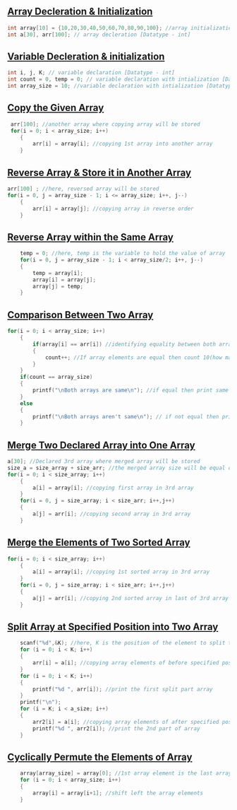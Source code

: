 ## [Array Decleration & Initialization](../lab4/4.c)
```c
int array[10] = {10,20,30,40,50,60,70,80,90,100}; //array initialization [Datatype - int]
int a[30], arr[100]; // array decleration [Datatype - int]

```
## [Variable Decleration & initialization](../lab4/3.c)
```c
int i, j, K; // variable declaration [Datatype - int]
int count = 0, temp = 0; // variable declaration with intialization [Datatype - int]
int array_size = 10; //variable declaration with intialization [Datatype - int]
```

## [Copy the Given Array](../lab4/1.c)
```c 
 arr[100]; //another array where copying array will be stored
 for(i = 0; i < array_size; i++)
    {
        arr[i] = array[i]; //copying 1st array into another array
    }
```

## [Reverse Array & Store it in Another Array](../lab4/2.c)
```c
arr[100] ; //here, reversed array will be stored
for(i = 0, j = array_size - 1; i <= array_size; i++, j--)
    {
        arr[i] = array[j]; //copying array in reverse order
    }
```

## [Reverse Array within the Same Array](../lab4/3.c)
```c
    temp = 0; //here, temp is the variable to hold the value of array
    for(i = 0, j = array_size - 1; i < array_size/2; i++, j--)
    {
        temp = array[i];
        array[i] = array[j];
        array[j] = temp;
    }
```

## [Comparison Between Two Array](../lab4/4.c)
```c
for(i = 0; i < array_size; i++)
    {
        if(array[i] == arr[i]) //identifying equality between both array
        {
            count++; //If array elements are equal then count 10(how many times the loop is cycling)
        }
    }
    if(count == array_size)
    {
        printf("\nBoth arrays are same\n"); //if equal then print same
    }
    else
    {
        printf("\nBoth arrays aren't same\n"); // if not equal then print
    }

```

## [Merge Two Declared Array into One Array](../lab4/5.c)
```c
a[30]; //Declared 3rd array where merged array will be stored
size_a = size_array + size_arr; //the merged array size will be equal of two declared array size
for(i = 0; i < size_array; i++)
    {
        a[i] = array[i]; //copying first array in 3rd array
    }
    for(i = 0, j = size_array; i < size_arr; i++,j++)
    {
        a[j] = arr[i]; //copying second array in 3rd array
    }
```

## [Merge the Elements of Two Sorted Array](../lab4/6.c)
```c
for(i = 0; i < size_array; i++)
    {
        a[i] = array[i]; //copying 1st sorted array in 3rd array
    }
    for(i = 0, j = size_array; i < size_arr; i++,j++)
    {
        a[j] = arr[i]; //copying 2nd sorted array in last of 3rd array
    }
```

## [Split Array at Specified Position into Two Array](../lab4/7.c)
```c 
    scanf("%d",&K); //here, K is the position of the element to split the array
    for (i = 0; i < K; i++) 
    {
        arr[i] = a[i]; //copying array elements of before specified position in One array
    }
    for (i = 0; i < K; i++)
    {
        printf("%d ", arr[i]); //print the first split part array
    }
    printf("\n");
    for (i = K; i < a_size; i++) 
    {   
        arr2[i] = a[i]; //copying array elements of after specified position in Another Array
        printf("%d ", arr2[i]); //print the 2nd part of array 
    }
```

## [Cyclically Permute the Elements of Array](../lab4/8.c)
```c
    array[array_size] = array[0]; //1st array element is the last array element
    for (i = 0; i < array_size; i++)
    {
        array[i] = array[i+1]; //shift left the array elements
    }
```

